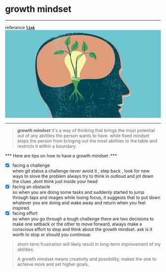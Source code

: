 # growth mindset
------------
referance **[`link`](https://www.atlassian.com/blog/inside-atlassian/growth-mindset "www.atlassian.com")**
![picture](growthMindset.jpg )
____
>**_growth mindset_** it's a way of thinking that brings the most potential out of any abilities the person wants to have. while fixed mindset stops the person from bringing out the most abilities to the table and restricts it within a boundary.

 *** Here are tips on how to have a growth mindset :***
- [x] facing a challenge   
when git status a challenge never avoid it , step back , look for new ways to slove the problem always try to think in outloud and jot down the clues ,dont think just inside your head
- [x] facing an obstacle   
so when you are doing some tasks and suddenly started to jump through taps and images while losing focus, it suggests that to put down whatever you are doing and wake away and return when you feel inspired.
- [x] facing effort  
so when you go through a tough challenge there are two decisions to make one setback or the other to move forward, always make a conscious effort to stop and think about the growth mindset. ask is it worth to stop or should you continoue.

> short-term frustration will likely result in long-term improvement of my abilities.
> 
> A growth mindset means creativity and possibility, makes the one to achieve more and set higher goals.












